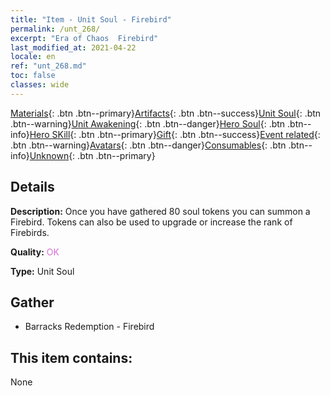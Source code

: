 ```yaml
---
title: "Item - Unit Soul - Firebird"
permalink: /unt_268/
excerpt: "Era of Chaos  Firebird"
last_modified_at: 2021-04-22
locale: en
ref: "unt_268.md"
toc: false
classes: wide
---
```

 [Materials](/Items/){: .btn .btn--primary}[Artifacts](/Items/Artifacts/){: .btn .btn--success}[Unit Soul](/Items/UnitSoul/){: .btn .btn--warning}[Unit Awakening](/Items/UnitAwakening/){: .btn .btn--danger}[Hero Soul](/Items/HeroSoul/){: .btn .btn--info}[Hero SKill](/Items/HeroSkill/){: .btn .btn--primary}[Gift](/Items/Gift/){: .btn .btn--success}[Event related](/Items/Events/){: .btn .btn--warning}[Avatars](/Items/Avatars/){: .btn .btn--danger}[Consumables](/Items/Consumables/){: .btn .btn--info}[Unknown](/Items/Unknown/){: .btn .btn--primary}

## Details
 **Description:** Once you have gathered 80 soul tokens you can summon a Firebird. Tokens can also be used to upgrade or increase the rank of Firebirds.

 **Quality:** <span style="color: #DA70D6">OK</span>

 **Type:** Unit Soul

## Gather

*    Barracks Redemption - Firebird 

## This item contains:

  None

